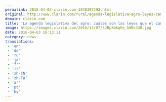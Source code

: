 ```yaml
---
permalink: 2018-04-03-clarin.com-1840397292.html
original: http://www.clarin.com/rural/agenda-legislativa-agro-leyes-campo-esperando_0_Bk1YfQboM.html
domain: clarin.com
title: 'La agenda legislativa del agro: cuáles son las leyes que el campo está esperando'
image: https://images.clarin.com/2016/12/07/SJBpXbkqEe_600x338.jpg
date: 2018-04-03 16:13:11
category: news
translations: 
 - 'en'
 - 'de'
 - 'ru'
 - 'ja'
 - 'fr'
 - 'it'
 - 'zh-CN'
 - 'zh-TW'
 - 'ar'
 - 'pt'
 - 'hy'
---
```


